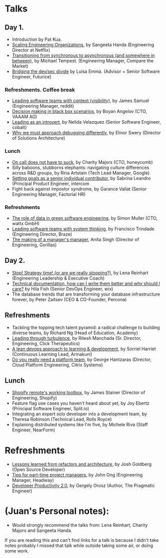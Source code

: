 # Talks

## Day 1.
- Introduction by Pat Kua.
- [Scaling Engineering Organizations](./scaling-engineering-organizations.md), by Sangeeta Handa (Engineering Director at Netflix)
- [Transitioning from synchronous to asynchronous (and somewhere in between)](./from-synchronous-to-asynchronous.md), by Michael Tempest. (Engineering Manager, Compare the Market)
- [Bridging the dev/sec divide](./bridging-the-dev-sec.md) by Luisa Emma. (Advisor + Senior Software Engineer, Futurice)

### Refreshments. Coffee break

- [Leading software teams with context (visibility)](./leading-with-context.md), by James Samuel (Engineering Manager, reddit)
- [Decision making in black box scenarios](./decision-making-black-box.md), by Boyan Angelov (CTO, VAAAM AG)
- [Leading as an introvert](./introverts.md), by Nelida Velazquez (Senior Software Engineer, cobalt)
- [Why we must approach debugging differently](./approach-debug-differently.md), by Elinor Swery (Director of Solutions Architecture)

### Lunch

- [On call does not have to suck](./on-call-does-not-have-to-suck.md), by Charity Majors (CTO, honeycomb)
- Silly baboons, stubborns elephants: navigating culture differences across R&D groups, by Rina Artstain (Tech Lead Manager, Google)
- [Setting goals as a senior individual contributor](./setting-goals-as-senior.md), by Sabrina Leandro (Principal Product Engineer, intercom
- Fight back against impostor syndrome, by Garance Vallat (Senior Engineering Manager, Factorial HR)

### Refreshments

- [The role of data in green software engineering](./role-of-data-in-green-software.md), by Simon Muller (CTO, wattx GmbH)
- [Leading software teams with system thinking](./leading-with-system-thinking.md), by Francisco Trindade (Engineering Director, Braze)
- [The making of a manager's manager](./the-making-of-a-manager.md), Anita Singh (Director of Engineering, Gorillas)


## Day 2.

- [Stop! Strategy time! (or are we really stopping?)](./strategy-time.md), by Lena Reinhart (Engineering Leadership & Executive Coach)
- [Technical documentation, how can I write them better and why should I care?](./technical-documentation.md) by Hila Fish (Senior DevOps Engineer, wix) 
- The database trends that are transforming your database infrastructure forever, by Peter Zaitsev (CEO & CO-Founder, Percona)

## Refreshments

- Tackling the topping tech talent pyramid: a radical challenge to building diverse teams, by Richard Ng (Head of Education, Academy)
- [Leading through turbulence](./leading-through-turbulence.md), by Ritesh Manchada (Sr. Director, Engineering, Click Therapeutics)
- [A lean devops approach to learning & development](./learning-development.md), by Sorriel Harriet (Continuous Learning Lead, Armakuni)
- [Do you really need a platform team](./platform-engineering), by George Hantzaras (Director, Cloud Platform Engineering, Citrix Systems)

## Lunch

- [Shopify remote's working toolbox](./remote-working-tool.md), by James Stainer (Director of Engineering, Shopify)
- Feature flag use cases you haven't heard about yet, by Joy Ebertz (Principal Software Engineer, Split.io)
- Integrating an expert solo developer into a development team, by Theresa Robinson (Technical Lead, Rolls Royce)
- Explaining distributed systems like I'm five, by Michele Riva (Staff Engineer, NearForm)

# Refreshments

- [Lessons learned from refactors and architecture](./lessons-from-refactors.md), by Josh Goldberg (Open Source Developer)
- [Tips for part-time project managers](./part-time-project-managers.md), by John Ong (Engineering Manager, Headway)
- [Developer Productivity 2.0](./developer-productivity.md), by Gergely Orosz (Author, The Pragmatic Engineer)


# (Juan's Personal notes):

- Would strongly recommend the talks from: Lena Reinhart, Charity Majors and Sangeeta Handa.

If you are reading this and can't find links for a talk is because I didn't take notes
probably I missed that talk while outside taking some air, or doing some work.

